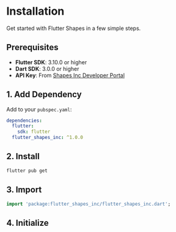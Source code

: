 # Installation

Get started with Flutter Shapes in a few simple steps.

## Prerequisites

- **Flutter SDK**: 3.10.0 or higher
- **Dart SDK**: 3.0.0 or higher
- **API Key**: From [Shapes Inc Developer Portal](https://shapes.inc/developer)

## 1. Add Dependency

Add to your `pubspec.yaml`:

```yaml
dependencies:
  flutter:
    sdk: flutter
  flutter_shapes_inc: ^1.0.0
```

## 2. Install

```bash
flutter pub get
```

## 3. Import

```dart
import 'package:flutter_shapes_inc/flutter_shapes_inc.dart';
```

## 4. Initialize

```